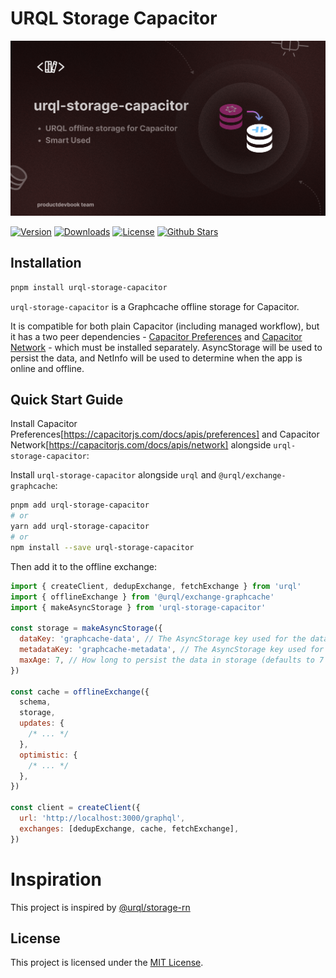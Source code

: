 # URQL Storage Capacitor

![URQL Storage Capacitor](./.github/assets/urql-storage-capacitor.png)


<p>
      <a href="https://www.npmjs.com/package/urql-storage-capacitor"><img src="https://img.shields.io/npm/v/urql-storage-capacitor.svg?style=flat&colorA=002438&colorB=28CF8D" alt="Version"></a>
      <a href="https://www.npmjs.com/package/urql-storage-capacitor"><img src="https://img.shields.io/npm/dm/urql-storage-capacitor.svg?style=flat&colorA=002438&colorB=28CF8D" alt="Downloads"></a>
      <a href="./LICENSE"><img src="https://img.shields.io/github/license/productdevbookcom/urql-storage-capacitor.svg?style=flat&colorA=002438&colorB=28CF8D" alt="License"></a>
      <a href="https://github.com/productdevbookcom/urql-storage-capacitor">
      <img src="https://img.shields.io/github/stars/productdevbookcom/urql-storage-capacitor.svg?style=social&label=Star&maxAge=2592000" alt="Github Stars"> </a>
</p>


## Installation

```bash
pnpm install urql-storage-capacitor
```

`urql-storage-capacitor` is a Graphcache offline storage for Capacitor.

It is compatible for both plain Capacitor (including managed workflow), but it has a two peer dependencies - [Capacitor Preferences](https://capacitorjs.com/docs/apis/preferences) and [Capacitor Network](https://capacitorjs.com/docs/apis/network) - which must be installed separately. AsyncStorage will be used to persist the data, and NetInfo will be used to determine when the app is online and offline.

## Quick Start Guide

Install Capacitor Preferences[https://capacitorjs.com/docs/apis/preferences] and Capacitor Network[https://capacitorjs.com/docs/apis/network] alongside `urql-storage-capacitor`:

Install `urql-storage-capacitor` alongside `urql` and `@urql/exchange-graphcache`:

```sh
pnpm add urql-storage-capacitor
# or 
yarn add urql-storage-capacitor
# or
npm install --save urql-storage-capacitor
```

Then add it to the offline exchange:

```js
import { createClient, dedupExchange, fetchExchange } from 'urql'
import { offlineExchange } from '@urql/exchange-graphcache'
import { makeAsyncStorage } from 'urql-storage-capacitor'

const storage = makeAsyncStorage({
  dataKey: 'graphcache-data', // The AsyncStorage key used for the data (defaults to graphcache-data)
  metadataKey: 'graphcache-metadata', // The AsyncStorage key used for the metadata (defaults to graphcache-metadata)
  maxAge: 7, // How long to persist the data in storage (defaults to 7 days)
})

const cache = offlineExchange({
  schema,
  storage,
  updates: {
    /* ... */
  },
  optimistic: {
    /* ... */
  },
})

const client = createClient({
  url: 'http://localhost:3000/graphql',
  exchanges: [dedupExchange, cache, fetchExchange],
})
```

# Inspiration

This project is inspired by [@urql/storage-rn](https://github.com/urql-graphql/urql/tree/main/packages/storage-rn)


## License

This project is licensed under the [MIT License](LICENSE).